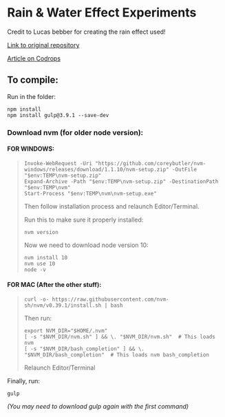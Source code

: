 
# Rain & Water Effect Experiments

Credit to Lucas bebber for creating the rain effect used! 

[Link to original repository](https://github.com/codrops/RainEffect)

[Article on Codrops](http://tympanus.net/codrops/?p=25417)

## To compile:

Run in the folder:
```
npm install
npm install gulp@3.9.1 --save-dev
```
### Download nvm (for older node version):

#### FOR WINDOWS:
>```
>Invoke-WebRequest -Uri "https://github.com/coreybutler/nvm-windows/releases/download/1.1.10/nvm-setup.zip" -OutFile "$env:TEMP\nvm-setup.zip"
>Expand-Archive -Path "$env:TEMP\nvm-setup.zip" -DestinationPath "$env:TEMP\nvm"
>Start-Process "$env:TEMP\nvm\nvm-setup.exe"
>```
>
>Then follow installation process and relaunch Editor/Terminal.
>
>Run this to make sure it properly installed:
>```
>nvm version
>```
>
>
>Now we need to download node version 10:
>```
>nvm install 10
>nvm use 10
>node -v
>```


#### FOR MAC (After the other stuff):
>```
>curl -o- https://raw.githubusercontent.com/nvm-sh/nvm/v0.39.1/install.sh | bash
>```
>
>Then run:
>```
>export NVM_DIR="$HOME/.nvm"
>[ -s "$NVM_DIR/nvm.sh" ] && \. "$NVM_DIR/nvm.sh"  # This loads nvm
>[ -s "$NVM_DIR/bash_completion" ] && \. "$NVM_DIR/bash_completion"  # This loads nvm bash_completion
>```
>Relaunch Editor/Terminal

Finally, run:
```
gulp
```
*(You may need to download gulp again with the first command)*
